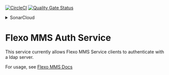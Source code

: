 [![CircleCI](https://circleci.com/gh/Open-MBEE/flexo-mms-auth-service.svg?style=shield)](https://circleci.com/gh/Open-MBEE/flexo-mms-auth-service)
 [![Quality Gate Status](https://sonarcloud.io/api/project_badges/measure?project=Open-MBEE_flexo-mms-auth-service&metric=alert_status)](https://sonarcloud.io/summary/new_code?id=Open-MBEE_flexo-mms-auth-service)  <details>
  <summary>SonarCloud</summary>
  

[![Duplicated Lines (%)](https://sonarcloud.io/api/project_badges/measure?project=Open-MBEE_flexo-mms-auth-service&metric=duplicated_lines_density)](https://sonarcloud.io/summary/new_code?id=Open-MBEE_flexo-mms-auth-service) [![Reliability Rating](https://sonarcloud.io/api/project_badges/measure?project=Open-MBEE_flexo-mms-auth-service&metric=reliability_rating)](https://sonarcloud.io/summary/new_code?id=Open-MBEE_flexo-mms-auth-service) [![Technical Debt](https://sonarcloud.io/api/project_badges/measure?project=Open-MBEE_flexo-mms-auth-service&metric=sqale_index)](https://sonarcloud.io/summary/new_code?id=Open-MBEE_flexo-mms-auth-service) [![Coverage](https://sonarcloud.io/api/project_badges/measure?project=Open-MBEE_flexo-mms-auth-service&metric=coverage)](https://sonarcloud.io/summary/new_code?id=Open-MBEE_flexo-mms-auth-service) [![Lines of Code](https://sonarcloud.io/api/project_badges/measure?project=Open-MBEE_flexo-mms-auth-service&metric=ncloc)](https://sonarcloud.io/summary/new_code?id=Open-MBEE_flexo-mms-auth-service) [![Code Smells](https://sonarcloud.io/api/project_badges/measure?project=Open-MBEE_flexo-mms-auth-service&metric=code_smells)](https://sonarcloud.io/summary/new_code?id=Open-MBEE_flexo-mms-auth-service) [![Maintainability Rating](https://sonarcloud.io/api/project_badges/measure?project=Open-MBEE_flexo-mms-auth-service&metric=sqale_rating)](https://sonarcloud.io/summary/new_code?id=Open-MBEE_flexo-mms-auth-service) [![Security Rating](https://sonarcloud.io/api/project_badges/measure?project=Open-MBEE_flexo-mms-auth-service&metric=security_rating)](https://sonarcloud.io/summary/new_code?id=Open-MBEE_flexo-mms-auth-service) [![Bugs](https://sonarcloud.io/api/project_badges/measure?project=Open-MBEE_flexo-mms-auth-service&metric=bugs)](https://sonarcloud.io/summary/new_code?id=Open-MBEE_flexo-mms-auth-service) [![Vulnerabilities](https://sonarcloud.io/api/project_badges/measure?project=Open-MBEE_flexo-mms-auth-service&metric=vulnerabilities)](https://sonarcloud.io/summary/new_code?id=Open-MBEE_flexo-mms-auth-service)
</details>

# Flexo MMS Auth Service

This service currently allows Flexo MMS Service clients to authenticate with a ldap server.

For usage, see [Flexo MMS Docs](https://flexo-mms-deployment-guide.readthedocs.io/en/latest/)
